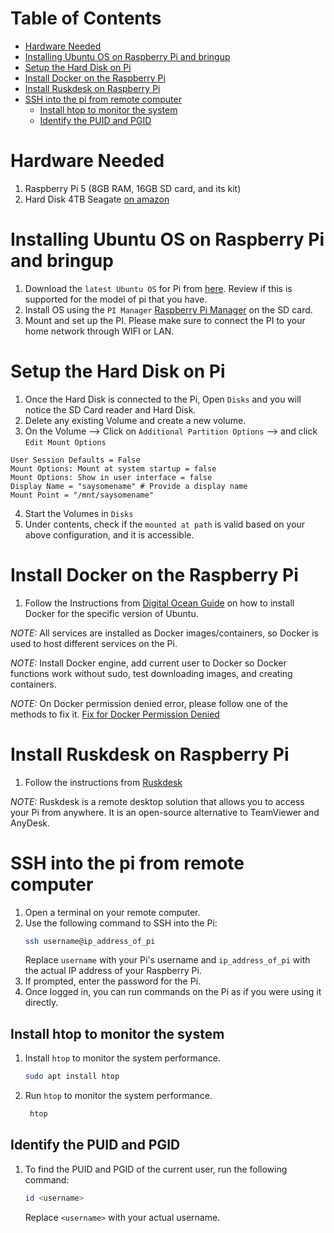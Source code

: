 # Table of Contents
- [Hardware Needed](#1-hardware-needed)
- [Installing Ubuntu OS on Raspberry Pi and bringup](#installing-ubuntu)
- [Setup the Hard Disk on Pi](#setup-harddisk)
- [Install Docker on the Raspberry Pi](#installing-docker)
- [Install Ruskdesk on Raspberry Pi](#setup-ruskdesk)
- [SSH into the pi from remote computer](#ssh-into-the-pi-from-remote-computer)
   - [Install htop to monitor the system](#install-htop-to-monitor-the-system)
   - [Identify the PUID and PGID](#identify-the-puid-and-pgid)


# Hardware Needed <a name="1-hardware-needed"></a>
1. Raspberry Pi 5 (8GB RAM, 16GB SD card, and its kit)
2. Hard Disk 4TB Seagate [on amazon](https://www.amazon.com/dp/B094R1YV68?ref=ppx_yo2ov_dt_b_fed_asin_title&th=1)


# Installing Ubuntu OS on Raspberry Pi and bringup <a name="installing-ubuntu"></a>
1. Download the `latest Ubuntu OS` for Pi from [here](https://ubuntu.com/download/raspberry-pi). Review if this is supported for the model of pi that you have.
2. Install OS using the `PI Manager` [Raspberry Pi Manager](https://www.raspberrypi.com/software/) on the SD card.
3. Mount and set up the PI. Please make sure to connect the PI to your home network through WIFI or LAN.

# Setup the Hard Disk on Pi <a name="setup-harddisk"></a>
1. Once the Hard Disk is connected to the Pi, Open `Disks` and you will notice the SD Card reader and Hard Disk.
2. Delete any existing Volume and create a new volume.
3. On the Volume --> Click on `Additional Partition Options` -->  and click `Edit Mount Options`
```
User Session Defaults = False
Mount Options: Mount at system startup = false
Mount Options: Show in user interface = false
Display Name = "saysomename" # Provide a display name
Mount Point = "/mnt/saysomename"
```
4. Start the Volumes in `Disks`
5. Under contents, check if the `mounted at path` is valid based on your above configuration, and it is accessible.

# Install Docker on the Raspberry Pi <a name="installing-docker"></a>

1. Follow the Instructions from [Digital Ocean Guide](https://www.digitalocean.com/community/tutorials/how-to-install-and-use-docker-on-ubuntu-22-04) on how to install Docker for the specific version of Ubuntu.

_NOTE:_ All services are installed as Docker images/containers, so Docker is used to host different services on the Pi.

_NOTE:_  Install Docker engine, add current user to Docker so Docker functions work without sudo, test downloading images, and creating containers.

_NOTE:_  On Docker permission denied error, please follow one of the methods to fix it. [Fix for Docker Permission Denied](https://phoenixnap.com/kb/docker-permission-denied)

# Install Ruskdesk on Raspberry Pi <a name="setup-ruskdesk"></a>
1. Follow the instructions from [Ruskdesk](https://rustdesk.com/)

_NOTE:_ Ruskdesk is a remote desktop solution that allows you to access your Pi from anywhere. It is an open-source alternative to TeamViewer and AnyDesk.


# SSH into the pi from remote computer
1. Open a terminal on your remote computer.
2. Use the following command to SSH into the Pi:
   ```bash
   ssh username@ip_address_of_pi
   ```
   Replace `username` with your Pi's username and `ip_address_of_pi` with the actual IP address of your Raspberry Pi.
3. If prompted, enter the password for the Pi.
4. Once logged in, you can run commands on the Pi as if you were using it directly.

## Install htop to monitor the system
1. Install `htop` to monitor the system performance.
   ```bash
   sudo apt install htop
   ```
2. Run `htop` to monitor the system performance.
   ```bash
    htop
    ```

## Identify the PUID and PGID
1. To find the PUID and PGID of the current user, run the following command:
   ```bash
   id <username>
   ``` 
   Replace `<username>` with your actual username.